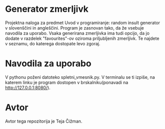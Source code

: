 # Generator zmerljivk
Projektna naloga za predmet Uvod v programiranje: random insult generator v slovenščini in angleščini. Program je zasnovan tako, da že vsebuje navodila za uporabo. Vsaka generirana zmerljivka ima tudi opcijo, da jo dodate v razdelek "favourites"-ov oziroma priljubljenih zmerljivk. Te najdete v seznamu, do katerega dostopate levo zgoraj.

# Navodila za uporabo
V pythonu poženi datoteko spletni_vmesnik.py. V terminalu se ti izpiše, na katerem linku je program dostopen v brskalniku(ponavadi na http://127.0.0.1:8080/).

# Avtor
Avtor tega repozitorija je Teja Čižman.
